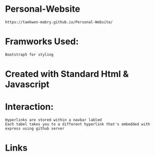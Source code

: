 # Personal-Website
    https://taekwon-mabry.github.io/Personal-Website/
# Framworks Used: 
    Bootstrap5 for styling
# Created with Standard Html & Javascript

# Interaction:
    Hyperlinks are stored within a navbar labled
    Each tabel takes you to a different hyperlink that's embedded with express using github server

# Links 
